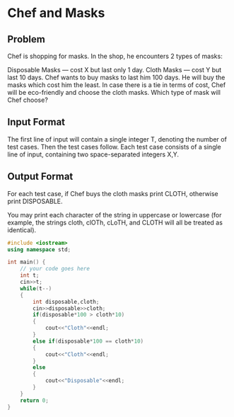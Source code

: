 # Chef and Masks
## Problem
Chef is shopping for masks. In the shop, he encounters 2 types of masks:

Disposable Masks — cost X but last only 1 day.
Cloth Masks — cost Y but last 10 days.
Chef wants to buy masks to last him 100 days. He will buy the masks which cost him the least. In case there is a tie in terms of cost, Chef will be eco-friendly and choose the cloth masks. Which type of mask will Chef choose?

## Input Format
The first line of input will contain a single integer T, denoting the number of test cases. Then the test cases follow.
Each test case consists of a single line of input, containing two space-separated integers X,Y.
## Output Format
For each test case, if Chef buys the cloth masks print CLOTH, otherwise print DISPOSABLE.

You may print each character of the string in uppercase or lowercase (for example, the strings cloth, clOTh, cLoTH, and CLOTH will all be treated as identical).

```cpp
#include <iostream>
using namespace std;

int main() {
	// your code goes here
	int t;
	cin>>t;
	while(t--)
	{
	    int disposable,cloth;
	    cin>>disposable>>cloth;
	    if(disposable*100 > cloth*10)
	    {
	        cout<<"Cloth"<<endl;
	    }
	    else if(disposable*100 == cloth*10)
	    {
	        cout<<"Cloth"<<endl;
	    }
	    else
	    {
	        cout<<"Disposable"<<endl;
	    }
	}
	return 0;
}
```